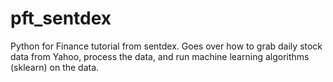 # pft_sentdex
Python for Finance tutorial from sentdex. Goes over how to grab daily stock data from Yahoo, process the data, and run machine learning algorithms (sklearn) on the data. 
